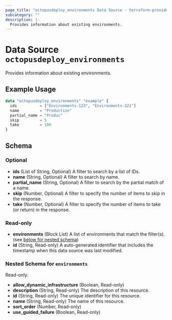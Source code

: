 ```yaml
---
page_title: "octopusdeploy_environments Data Source - terraform-provider-octopusdeploy"
subcategory: ""
description: |-
  Provides information about existing environments.
---
```


# Data Source `octopusdeploy_environments`

Provides information about existing environments.

## Example Usage

```terraform
data "octopusdeploy_environments" "example" {
  ids          = ["Environments-123", "Environments-321"]
  name         = "Production"
  partial_name = "Produc"
  skip         = 5
  take         = 100
}
```

## Schema

### Optional

- **ids** (List of String, Optional) A filter to search by a list of IDs.
- **name** (String, Optional) A filter to search by name.
- **partial_name** (String, Optional) A filter to search by the partial match of a name.
- **skip** (Number, Optional) A filter to specify the number of items to skip in the response.
- **take** (Number, Optional) A filter to specify the number of items to take (or return) in the response.

### Read-only

- **environments** (Block List) A list of environments that match the filter(s). (see [below for nested schema](#nestedblock--environments))
- **id** (String, Read-only) A auto-generated identifier that includes the timestamp when this data source was last modified.

<a id="nestedblock--environments"></a>
### Nested Schema for `environments`

Read-only:

- **allow_dynamic_infrastructure** (Boolean, Read-only)
- **description** (String, Read-only) The description of this resource.
- **id** (String, Read-only) The unique identifier for this resource.
- **name** (String, Read-only) The name of this resource.
- **sort_order** (Number, Read-only)
- **use_guided_failure** (Boolean, Read-only)


